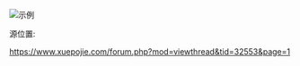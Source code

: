 ![示例](https://i.loli.net/2019/12/13/tukNZezaDmVsSpc.png)

源位置:

 https://www.xuepojie.com/forum.php?mod=viewthread&tid=32553&page=1 

